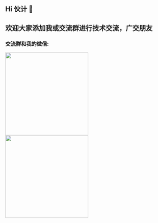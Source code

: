 ## Hi 伙计 👋

## 欢迎大家添加我或交流群进行技术交流，广交朋友  
### 交流群和我的微信:  
<img src="https://files.catbox.moe/21ftzt.png"  width="260"/><img src="https://files.catbox.moe/49cvq4.png" width="260" />  
